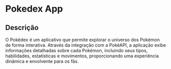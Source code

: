 # Pokedex App

## Descrição

O Pokédex é um aplicativo que permite explorar o universo dos Pokémon de forma interativa. Através da integração com a PokéAPI, a aplicação exibe informações detalhadas sobre cada Pokémon, incluindo seus tipos, habilidades, estatísticas e movimentos, proporcionando uma experiência dinâmica e envolvente para os fãs.


